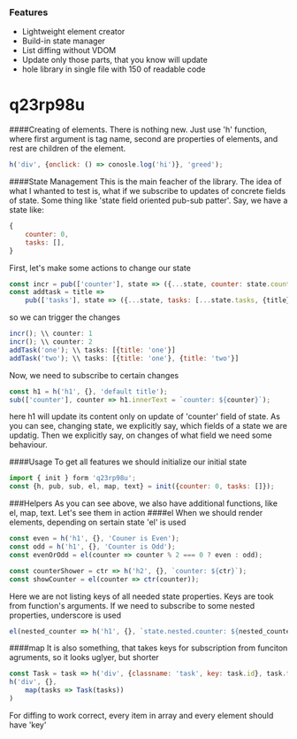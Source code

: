 ### Features

- Lightweight element creator
- Build-in state manager
- List diffing without VDOM
- Update only those parts, that you know will update
- hole library in single file with 150 of readable code

# q23rp98u

####Creating of elements.
There is nothing new. Just use 'h' function, where first argument is tag name, second are properties of elements, and rest are children of the element.

```javascript
h('div', {onclick: () => conosle.log('hi')}, 'greed');
```

####State Management
This is the main feacher of the library. The idea of what I whanted to test is, what if we subscribe to updates of concrete fields of state. Some thing like 'state field oriented pub-sub patter'.
Say, we have a state like:
```javascript
{
	counter: 0,
	tasks: [],
}
```
First, let's make some actions to change our state
````javascript
const incr = pub(['counter'], state => ({...state, counter: state.counter + 1}));
const addtask = title => 
	pub(['tasks'], state => ({...state, tasks: [...state.tasks, {title}]}))();
````
so we can trigger the changes
````javascript
incr(); \\ counter: 1
incr(); \\ counter: 2
addTask('one'); \\ tasks: [{title: 'one'}]
addTask('two'); \\ tasks: [{title: 'one'}, {title: 'two'}]
````
Now, we need to subscribe to certain changes
````javascript
const h1 = h('h1', {}, 'default title');
sub(['counter'], counter => h1.innerText = `counter: ${counter}`);
````
here h1 will update its content only on update of 'counter' field of state.
As you can see, changing state, we explicitly say, which fields of a state we are updatig. Then we explicitly say, on changes of what field we need some behaviour.

####Usage
To get all features we should initialize our initial state
````javascript
import { init } form 'q23rp98u';
const {h, pub, sub, el, map, text} = init({counter: 0, tasks: []});
````

###Helpers
As you can see above, we also have additional functions, like el, map, text. Let's see them in action
####el
When we should render elements, depending on sertain state 'el' is used
````javascript
const even = h('h1', {}, 'Couner is Even');
const odd = h('h1', {}, 'Counter is Odd');
const evenOrOdd = el(counter => counter % 2 === 0 ? even : odd);

const counterShower = ctr => h('h2', {}, `counter: ${ctr}`);
const showCounter = el(counter => ctr(counter));
````
Here we are not listing keys of all needed state properties. Keys are took from function's arguments.
If we need to subscribe to some nested properties, underscore is used
````javascript
el(nested_counter => h('h1', {}, `state.nested.counter: ${nested_counter}`));
````

####map
It is also something, that takes keys for subscription from funciton agruments, so it looks uglyer, but shorter
````javascript
const Task = task => h('div', {classname: 'task', key: task.id}, task.title);
h('div', {},
	map(tasks => Task(tasks))
)
````
For diffing to work correct, every item in array and every element should have 'key'
